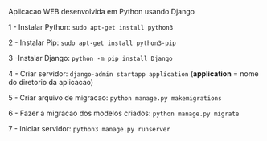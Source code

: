 Aplicacao WEB desenvolvida em Python usando Django

1 - Instalar Python:
``sudo apt-get install python3``

2 - Instalar Pip:
``sudo apt-get install python3-pip``

3 -Instalar Django:
``python -m pip install Django``

4 - Criar servidor:
``django-admin startapp application`` (**application** = nome do diretorio da aplicacao)

5 - Criar arquivo de migracao:
``python manage.py makemigrations``

6 - Fazer a migracao dos modelos criados:
``python manage.py migrate``

7 - Iniciar servidor:
``python3 manage.py runserver``

